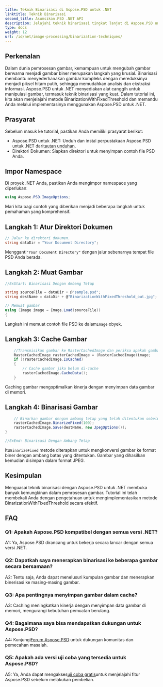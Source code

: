 ```yaml
---
title: Teknik Binarisasi di Aspose.PSD untuk .NET
linktitle: Teknik Binarisasi
second_title: Asumsikan.PSD .NET API
description: Jelajahi teknik binarisasi tingkat lanjut di Aspose.PSD untuk .NET. Ubah gambar berwarna menjadi biner dengan mudah menggunakan metode BinarizationWithFixedThreshold.
type: docs
weight: 12
url: /id/net/image-processing/binarization-techniques/
---
```

## Perkenalan

Dalam dunia pemrosesan gambar, kemampuan untuk mengubah gambar berwarna menjadi gambar biner merupakan langkah yang krusial. Binarisasi membantu menyederhanakan gambar kompleks dengan mereduksinya menjadi piksel hitam putih, sehingga memudahkan analisis dan ekstraksi informasi. Aspose.PSD untuk .NET menyediakan alat canggih untuk manipulasi gambar, termasuk teknik binarisasi yang kuat. Dalam tutorial ini, kita akan menjelajahi metode BinarizationWithFixedThreshold dan memandu Anda melalui implementasinya menggunakan Aspose.PSD untuk .NET.

## Prasyarat

Sebelum masuk ke tutorial, pastikan Anda memiliki prasyarat berikut:

-  Aspose.PSD untuk .NET: Unduh dan instal perpustakaan Aspose.PSD untuk .NET dari[tautan unduhan](https://releases.aspose.com/psd/net/).
- Direktori Dokumen: Siapkan direktori untuk menyimpan contoh file PSD Anda.

## Impor Namespace

Di proyek .NET Anda, pastikan Anda mengimpor namespace yang diperlukan:

```csharp
using Aspose.PSD.ImageOptions;
```

Mari kita bagi contoh yang diberikan menjadi beberapa langkah untuk pemahaman yang komprehensif.

## Langkah 1: Atur Direktori Dokumen

```csharp
// Jalur ke direktori dokumen.
string dataDir = "Your Document Directory";
```

 Mengganti`"Your Document Directory"` dengan jalur sebenarnya tempat file PSD Anda berada.

## Langkah 2: Muat Gambar

```csharp
//ExStart: Binarisasi Dengan Ambang Tetap

string sourceFile = dataDir + @"sample.psd";
string destName = dataDir + @"BinarizationWithFixedThreshold_out.jpg";

// Memuat gambar
using (Image image = Image.Load(sourceFile))
{
```

 Langkah ini memuat contoh file PSD ke dalam`Image` obyek.

## Langkah 3: Cache Gambar

```csharp
	//Transmisikan gambar ke RasterCachedImage dan periksa apakah gambar tersebut di-cache
	RasterCachedImage rasterCachedImage = (RasterCachedImage)image;
	if (!rasterCachedImage.IsCached)
	{
		// Cache gambar jika belum di-cache
		rasterCachedImage.CacheData();
	}
```

Caching gambar mengoptimalkan kinerja dengan menyimpan data gambar di memori.

## Langkah 4: Binarisasi Gambar

```csharp
	// Binarkan gambar dengan ambang tetap yang telah ditentukan sebelumnya dan simpan gambar yang dihasilkan
	rasterCachedImage.BinarizeFixed(100);
	rasterCachedImage.Save(destName, new JpegOptions());
}

//ExEnd: Binarisasi Dengan Ambang Tetap
```

 Itu`BinarizeFixed` metode diterapkan untuk mengkonversi gambar ke format biner dengan ambang batas yang ditentukan. Gambar yang dihasilkan kemudian disimpan dalam format JPEG.

## Kesimpulan

Menguasai teknik binarisasi dengan Aspose.PSD untuk .NET membuka banyak kemungkinan dalam pemrosesan gambar. Tutorial ini telah membekali Anda dengan pengetahuan untuk mengimplementasikan metode BinarizationWithFixedThreshold secara efektif.

## FAQ

### Q1: Apakah Aspose.PSD kompatibel dengan semua versi .NET?

A1: Ya, Aspose.PSD dirancang untuk bekerja secara lancar dengan semua versi .NET.

### Q2: Dapatkah saya menerapkan binarisasi ke beberapa gambar secara bersamaan?

A2: Tentu saja, Anda dapat menelusuri kumpulan gambar dan menerapkan binerisasi ke masing-masing gambar.

### Q3: Apa pentingnya menyimpan gambar dalam cache?

A3: Caching meningkatkan kinerja dengan menyimpan data gambar di memori, mengurangi kebutuhan pemuatan berulang.

### Q4: Bagaimana saya bisa mendapatkan dukungan untuk Aspose.PSD?

 A4: Kunjungi[Forum Aspose.PSD](https://forum.aspose.com/c/psd/34) untuk dukungan komunitas dan pemecahan masalah.

### Q5: Apakah ada versi uji coba yang tersedia untuk Aspose.PSD?

 A5: Ya, Anda dapat mengakses[uji coba gratis](https://releases.aspose.com/)untuk menjelajahi fitur Aspose.PSD sebelum melakukan pembelian.